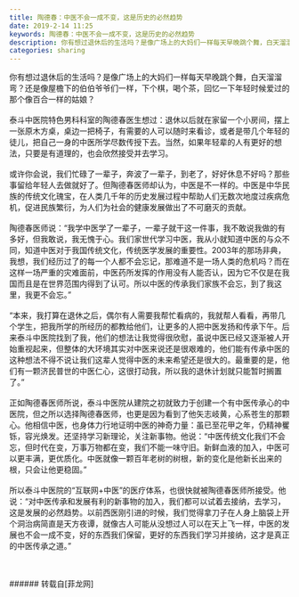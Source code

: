 ```yaml
---
title: 陶德春：中医不会一成不变，这是历史的必然趋势
date: 2019-2-14 11:25
keywords: 陶德春：中医不会一成不变，这是历史的必然趋势
description: 你有想过退休后的生活吗？是像广场上的大妈们一样每天早晚跳个舞，白天溜溜弯？还是像屋檐下的伯伯爷爷们一样，下个棋，喝个茶，回忆一下年轻时候爱过的那个像百合一样的姑娘？泰斗中医院特色男科科室的陶德春医生想过：退休以后就在家留一个小房间，摆上一张原木方桌，桌边一把椅子，有需要的人可以随时来看诊，或者是带几个年轻的徒儿，把自己一身的中医所学尽数传授下去。当然，如果年轻辈的人有更好的想法，只要是有道理的，也会欣然接受并去学习。或许你会说，我们忙碌了一辈子，奔波了一辈子，到老了，好好休息不好吗？那些事留给年轻人去做就好了。但陶德春医师却认为，中医是不一样的。中医是中华民族的传统文化瑰宝，在人类几千年的历史发展过程中帮助人们无数次地度过疾病危机，促进民族繁衍，为人们为社会的健康发展做出了不可磨灭的贡献。陶德春医师说：“我学中医学了一辈子，一辈子就干这一件事，我不敢说我做的有多好，但我敢说，我无愧于心。我们家世代学习中医，我从小就知道中医的与众不同，知道中医对于我国传统文化，传统医学发展的重要性。2003年的那场非典，我想，我们经历过了的每一个人都不会忘记，那难道不是一场人类的危机吗？而在这样一场严重的灾难面前，中医药所发挥的作用没有人能否认，因为它不仅是在我国而且是在世界范围内得到了认可。所以中医的传承我们家族不会忘，到了我这里，我更不会忘。”“本来，我打算在退休之后，偶尔有人需要我帮忙看病的，我就帮人看看，再带几个学生，把我所学的所经历的都教给他们，让更多的人把中医发扬和传承下午。后来泰斗中医院找到了我，他们的想法让我觉得很欣慰，虽说中医已经又逐渐被人开始重视起来，但整体的大环境其实对中医来说还是很艰难的，他们能有传承中医的这种想法不得不说让我们这辈人觉得中医的未来希望还是很大的。最重要的是，他们有一颗济民普世的中医仁心，这很打动我，所以我的退休计划就只能暂时搁置了。”正如陶德春医师所说，泰斗中医院从建院之初就致力于创建一个有中医传承心的中医院，但之所以选择陶德春医师，也更是因为看到了他矢志岐黄，心系苍生的那颗心。他相信中医，也身体力行地证明中医的神奇力量：虽已至花甲之年，仍精神矍铄，容光焕发。还坚持学习新理论，关注新事物。他说：“中医传统文化我们不会忘，但时代在变，万事万物都在变，我们不能一味守旧。新鲜血液的加入，中医可以更丰满，更优质化。中医就像一颗百年老树的树根，新的变化是他新长出来的根，只会让他更稳固。”所以泰斗中医院的“互联网+中医”的医疗体系，也很快就被陶德春医师所接受。他说：“对中医传承和发展有利的新事物的加入，我们都可以试着去接纳，去学习，这是发展的必然趋势。以前西医刚引进的时候，我们觉得拿刀子在人身上脑袋上开个洞治病简直是天方夜谭，就像古人可能从没想过人可以在天上飞一样，中医的发展也不会一成不变，好的东西我们保留，更好的东西我们学习并接纳，这才是真正的中医传承之道。”
categories: sharing
---
```

<td class="t_f" id="postmessage_2999981">

你有想过退休后的生活吗？是像广场上的大妈们一样每天早晚跳个舞，白天溜溜弯？还是像屋檐下的伯伯爷爷们一样，下个棋，喝个茶，回忆一下年轻时候爱过的那个像百合一样的姑娘？<br/>
<br/>
泰斗中医院特色男科科室的陶德春医生想过：退休以后就在家留一个小房间，摆上一张原木方桌，桌边一把椅子，有需要的人可以随时来看诊，或者是带几个年轻的徒儿，把自己一身的中医所学尽数传授下去。当然，如果年轻辈的人有更好的想法，只要是有道理的，也会欣然接受并去学习。<br/>
<br/>
或许你会说，我们忙碌了一辈子，奔波了一辈子，到老了，好好休息不好吗？那些事留给年轻人去做就好了。但陶德春医师却认为，中医是不一样的。中医是中华民族的传统文化瑰宝，在人类几千年的历史发展过程中帮助人们无数次地度过疾病危机，促进民族繁衍，为人们为社会的健康发展做出了不可磨灭的贡献。<br/>
<br/>
陶德春医师说：“我学中医学了一辈子，一辈子就干这一件事，我不敢说我做的有多好，但我敢说，我无愧于心。我们家世代学习中医，我从小就知道中医的与众不同，知道中医对于我国传统文化，传统医学发展的重要性。2003年的那场非典，我想，我们经历过了的每一个人都不会忘记，那难道不是一场人类的危机吗？而在这样一场严重的灾难面前，中医药所发挥的作用没有人能否认，因为它不仅是在我国而且是在世界范围内得到了认可。所以中医的传承我们家族不会忘，到了我这里，我更不会忘。”<br/>
<br/>
“本来，我打算在退休之后，偶尔有人需要我帮忙看病的，我就帮人看看，再带几个学生，把我所学的所经历的都教给他们，让更多的人把中医发扬和传承下午。后来泰斗中医院找到了我，他们的想法让我觉得很欣慰，虽说中医已经又逐渐被人开始重视起来，但整体的大环境其实对中医来说还是很艰难的，他们能有传承中医的这种想法不得不说让我们这辈人觉得中医的未来希望还是很大的。最重要的是，他们有一颗济民普世的中医仁心，这很打动我，所以我的退休计划就只能暂时搁置了。”<br/>
<br/>
正如陶德春医师所说，泰斗中医院从建院之初就致力于创建一个有中医传承心的中医院，但之所以选择陶德春医师，也更是因为看到了他矢志岐黄，心系苍生的那颗心。他相信中医，也身体力行地证明中医的神奇力量：虽已至花甲之年，仍精神矍铄，容光焕发。还坚持学习新理论，关注新事物。他说：“中医传统文化我们不会忘，但时代在变，万事万物都在变，我们不能一味守旧。新鲜血液的加入，中医可以更丰满，更优质化。中医就像一颗百年老树的树根，新的变化是他新长出来的根，只会让他更稳固。”<br/>
<br/>
所以泰斗中医院的“互联网+中医”的医疗体系，也很快就被陶德春医师所接受。他说：“对中医传承和发展有利的新事物的加入，我们都可以试着去接纳，去学习，这是发展的必然趋势。以前西医刚引进的时候，我们觉得拿刀子在人身上脑袋上开个洞治病简直是天方夜谭，就像古人可能从没想过人可以在天上飞一样，中医的发展也不会一成不变，好的东西我们保留，更好的东西我们学习并接纳，这才是真正的中医传承之道。”<br/>
<br/>
<br/>
</td>
###### 转载自[菲龙网]